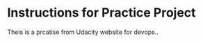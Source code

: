 Instructions for Practice Project
========================================

Theis is a prcatise from Udacity website for devops..


